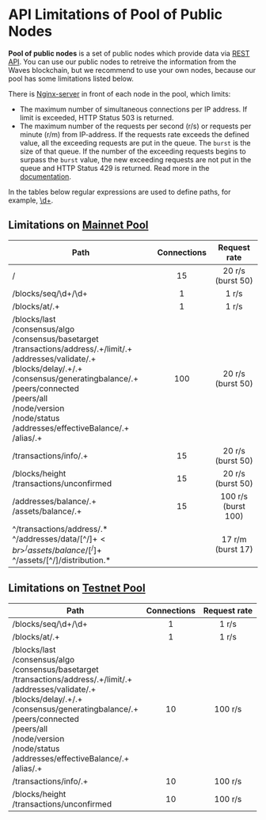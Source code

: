 # API Limitations of Pool of Public Nodes

**Pool of public nodes** is a set of public nodes which provide data via [REST API](/en/waves-node). You can use our public nodes to retreive the information from the Waves blockchain, but we recommend to use your own nodes, because our pool has some limitations listed below.

There is <a href="https://www.nginx.com">Nginx-server</a> in front of each node in the pool, which limits:
* The maximum number of simultaneous connections per IP address. If limit is exceeded, HTTP Status 503 is returned.
* The maximum number of the requests per second (r/s) or requests per minute (r/m) from IP-address. If the requests rate exceeds the defined value, all the exceeding requests are put in the queue. The `burst` is the size of that queue. If the number of the exceeding requests begins to surpass the `burst` value, the new exceeding requests are not put in the queue and HTTP Status 429 is returned. Read more in the <a href="http://nginx.org/en/docs/http/ngx_http_limit_req_module.html">documentation</a>.</li></ul>

In the tables below regular expressions are used to define paths, for example, <a href="https://stackoverflow.com/questions/2841550/what-does-d-mean-in-regular-expression-terms">\d+</a>.</li>

## Limitations on [Mainnet Pool](https://nodes.wavesnodes.com/)

| Path | Connections | Request rate |
| --- | :---: | :---: |
| / | 15 | 20 r/s (burst 50) |
| /blocks/seq/\d+/\d+ | 1 | 1 r/s |
| /blocks/at/.+ | 1 | 1 r/s |
|/blocks/last<br/>/consensus/algo<br/>/consensus/basetarget<br/>/transactions/address/.+/limit/.+<br/>/addresses/validate/.+<br/>/blocks/delay/.+/.+<br/>/consensus/generatingbalance/.+<br/>/peers/connected<br/>/peers/all<br/>/node/version<br/>/node/status<br/>/addresses/effectiveBalance/.+<br/>/alias/.+ | 100| 20 r/s (burst 50) |
| /transactions/info/.+ | 15 | 20 r/s (burst 50) |
| /blocks/height<br/>/transactions/unconfirmed | 15 | 20 r/s (burst 50) |
| /addresses/balance/.+<br/>/assets/balance/.+ | 15 | 100 r/s (burst 100) |
| ^/transactions/address/.\*<br/>^/addresses/data/[^/]+$<br>^/assets/balance/[^/]+$<br>^/assets/[^/]/distribution.\* | | 17 r/m (burst 17) |

## Limitations on [Testnet Pool](https://nodes-testnet.wavesnodes.com/)

| Path | Connections | Request rate |
| --- | :---: | :---: |
| /blocks/seq/\d+/\d+ | 1 | 1 r/s |
| /blocks/at/.+ | 1 | 1 r/s |
|/blocks/last<br/>/consensus/algo<br/>/consensus/basetarget<br/>/transactions/address/.+/limit/.+<br/>/addresses/validate/.+<br/>/blocks/delay/.+/.+<br/>/consensus/generatingbalance/.+<br/>/peers/connected<br/>/peers/all<br/>/node/version<br/>/node/status<br/>/addresses/effectiveBalance/.+<br/>/alias/.+ | 10 | 100 r/s |
| /transactions/info/.+ | 10 | 100 r/s |
| /blocks/height<br/>/transactions/unconfirmed | 10 | 100 r/s |
